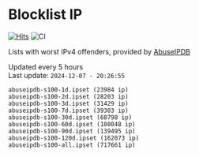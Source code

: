 # Blocklist IP

[![Hits](https://hits.seeyoufarm.com/api/count/incr/badge.svg?url=https%3A%2F%2Fgithub.com%2Fborestad%2Fblocklist-ip%2F&count_bg=%2379C83D&title_bg=%23555555&icon=&icon_color=%23E7E7E7&title=hits&edge_flat=false)](https://hits.seeyoufarm.com)  ![CI](https://img.shields.io/github/workflow/status/borestad/blocklist-ip/CI?style=flat-square)

Lists with worst IPv4 offenders, provided by [AbuseIPDB](https://www.abuseipdb.com/)

<!-- FOOTER-PLACEHOLDER -->
Updated every 5 hours<br>
Last update: `2024-12-07 - 20:26:55`
```
abuseipdb-s100-1d.ipset (23984 ip)
abuseipdb-s100-2d.ipset (28203 ip)
abuseipdb-s100-3d.ipset (31429 ip)
abuseipdb-s100-7d.ipset (39303 ip)
abuseipdb-s100-30d.ipset (68798 ip)
abuseipdb-s100-60d.ipset (108048 ip)
abuseipdb-s100-90d.ipset (139495 ip)
abuseipdb-s100-120d.ipset (162073 ip)
abuseipdb-s100-all.ipset (717661 ip)
```
